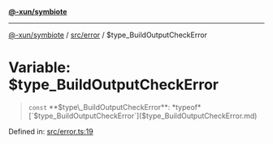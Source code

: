 [**@-xun/symbiote**](../../../README.md)

***

[@-xun/symbiote](../../../README.md) / [src/error](../README.md) / $type\_BuildOutputCheckError

# Variable: $type\_BuildOutputCheckError

> `const` **$type\_BuildOutputCheckError**: *typeof* [`$type_BuildOutputCheckError`]($type_BuildOutputCheckError.md)

Defined in: [src/error.ts:19](https://github.com/Xunnamius/symbiote/blob/cfd701ad0628c5e146048c1316e66e821d0bb3c4/src/error.ts#L19)
